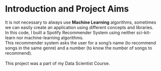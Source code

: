 # Introduction and Project Aims
It is not necessary to always use **Machine Learning** algorithms, sometimes we can easily create an application using different concepts and libraries.<br>
In this code, I built a Spotify Recommender System using neither sci-kit-learn nor machine-learning algorithms.<br>
This recommender system asks the user for a song’s name (to recommend songs in the same genre) and a number (to know the number of songs to recommend).<br>
<br>
This project was a part of my Data Scientist Course.

